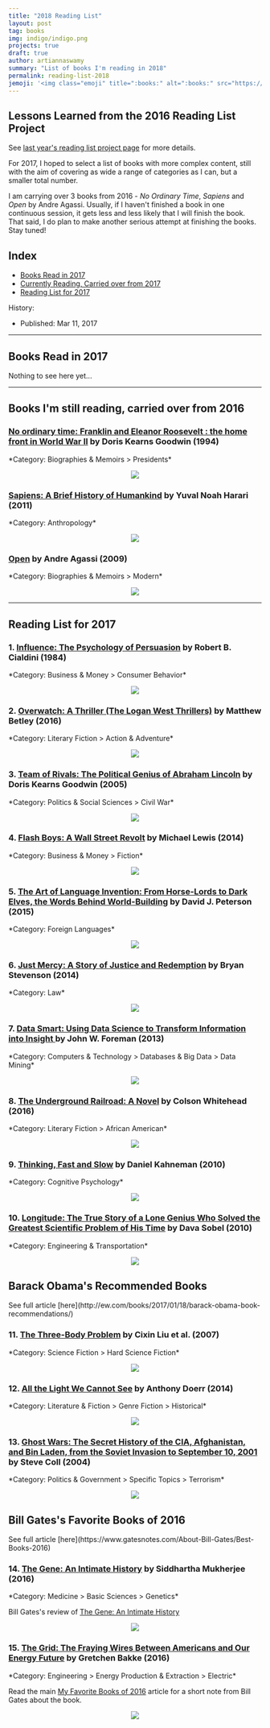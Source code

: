 ```yaml
---
title: "2018 Reading List"
layout: post
tag: books
img: indigo/indigo.png
projects: true	
draft: true
author: artiannaswamy
summary: "List of books I'm reading in 2018"
permalink: reading-list-2018
jemoji: '<img class="emoji" title=":books:" alt=":books:" src="https://assets.github.com/images/icons/emoji/unicode/1f4da.png" height="20" width="20" align="absmiddle">'
---
```


<h2 class="title">Lessons Learned from the 2016 Reading List Project</h2>

See <a href="" target="_blank">last year's reading list project page</a> for more details.

For 2017, I hoped to select a list of books with more complex content, still with the aim of covering as wide a range of categories as I can, but a smaller total number.

I am carrying over 3 books from 2016 - *No Ordinary Time*, *Sapiens* and *Open* by Andre Agassi. Usually, if I haven't finished a book in one continuous session, it gets less and less likely that I will finish the book. That said, I do plan to make another serious attempt at finishing the books. Stay tuned!

## Index
- [Books Read in 2017](#read)
- [Currently Reading, Carried over from 2017](#reading)
- [Reading List for 2017](#reading-list)

History:

- Published: Mar 11, 2017

---

<div class="breaker"></div><a id="read"></a>
<h2 class="title">Books Read in 2017</h2>


Nothing to see here yet...

---
<div class="breaker"></div><a id="reading"></a>
<h2 class="title">Books I'm still reading, carried over from 2016</h2>


<h3><a href="http://amzn.to/1oN3wid" target="_blank">No ordinary time: Franklin and Eleanor Roosevelt : the home front in World War II</a> by Doris Kearns Goodwin (1994)</h3>	
*Category: Biographies & Memoirs > Presidents*
<p align="center"><a href="http://amzn.to/1oN3wid" target="_blank"><img src="https://raw.githubusercontent.com/aannasw/aannasw.github.io/master/assets/images/posts/reading-list/no-ordinary-time.jpg" /></a></p>	

<h3><a href="http://amzn.to/1VIYSfB" target="_blank">Sapiens: A Brief History of Humankind</a> by Yuval Noah Harari (2011)</h3>
*Category: Anthropology*
<p align="center"><a href="http://amzn.to/1VIYSfB" target="_blank"><img src="https://raw.githubusercontent.com/aannasw/aannasw.github.io/master/assets/images/posts/reading-list/sapiens.jpg" /></a></p>

<h3><a href="http://a.co/eH5mleN" target="_blank">Open</a> by Andre Agassi (2009)</h3>
*Category: Biographies & Memoirs > Modern*
<p align="center"><a href="http://a.co/eH5mleN" target="_blank"><img src="https://raw.githubusercontent.com/aannasw/aannasw.github.io/master/assets/images/posts/reading-list/open-andre-agassi.jpg" /></a></p>

---
<div class="breaker"></div><a id="reading-list"></a>
<h2 class="title">Reading List for 2017</h2>

<h3>1. <a href="http://amzn.to/1VIZUYR" target="_blank">Influence: The Psychology of Persuasion</a> by Robert B. Cialdini (1984)</h3>	
*Category: Business & Money > Consumer Behavior*	
<p align="center"><a href="http://amzn.to/1VIZUYR" target="_blank"><img src="https://raw.githubusercontent.com/aannasw/aannasw.github.io/master/assets/images/posts/reading-list/influence.jpg" /></a></p>

<h3>2. <a href="http://a.co/d8S7fuA" target="_blank">Overwatch: A Thriller (The Logan West Thrillers)</a> by Matthew Betley (2016)</h3>
*Category: Literary Fiction > Action & Adventure*	
<p align="center"><a href="http://a.co/d8S7fuA" target="_blank"><img src="https://raw.githubusercontent.com/aannasw/aannasw.github.io/master/assets/images/posts/reading-list/overwatch.jpg" /></a></p>

<h3>3. <a href="http://amzn.to/21nbVKp" target="_blank">Team of Rivals: The Political Genius of Abraham Lincoln</a> by Doris Kearns Goodwin (2005)</h3>	
*Category: Politics & Social Sciences > Civil War*	
<p align="center"><a href="http://amzn.to/21nbVKp" target="_blank"><img src="https://raw.githubusercontent.com/aannasw/aannasw.github.io/master/assets/images/posts/reading-list/team-of-rivals.jpg" /></a></p>

<h3>4. <a href="http://amzn.to/1VIYTjn" target="_blank">Flash Boys: A Wall Street Revolt</a> by Michael Lewis (2014)</h3>	
*Category: Business & Money > Fiction*	
<p align="center"><a href="http://amzn.to/1VIYTjn" target="_blank"><img src="https://raw.githubusercontent.com/aannasw/aannasw.github.io/master/assets/images/posts/reading-list/flash-boys.jpg" /></a></p>

<h3>5. <a href="http://amzn.to/1VIZnWY" target="_blank">The Art of Language Invention: From Horse-Lords to Dark Elves, the Words Behind World-Building</a> by David J. Peterson (2015)</h3>	
*Category: Foreign Languages*	
<p align="center"><a href="http://amzn.to/1VIZnWY" target="_blank"><img src="https://raw.githubusercontent.com/aannasw/aannasw.github.io/master/assets/images/posts/reading-list/art-of-language-invention.jpg" /></a></p>

<h3>6. <a href="http://amzn.to/1VIZeCM" target="_blank">Just Mercy: A Story of Justice and Redemption</a> by Bryan Stevenson (2014)</h3>	
*Category: Law*	
<p align="center"><a href="http://amzn.to/1VIZeCM" target="_blank"><img src="https://raw.githubusercontent.com/aannasw/aannasw.github.io/master/assets/images/posts/reading-list/just-mercy.jpg" /></a></p>

<h3>7. <a href="http://a.co/eXUpDU8" target="_blank">Data Smart: Using Data Science to Transform Information into Insight </a> by John W. Foreman (2013)</h3>	
*Category: Computers & Technology > Databases & Big Data > Data Mining*	
<p align="center"><a href="http://a.co/eXUpDU8" target="_blank"><img src="https://raw.githubusercontent.com/aannasw/aannasw.github.io/master/assets/images/posts/reading-list/data-smart.jpg" /></a></p>

<h3>8. <a href="http://a.co/hXoLRl6" target="_blank">The Underground Railroad: A Novel</a> by Colson Whitehead (2016)</h3>	
*Category: Literary Fiction > African American*	
<p align="center"><a href="http://a.co/hXoLRl6" target="_blank"><img src="https://raw.githubusercontent.com/aannasw/aannasw.github.io/master/assets/images/posts/reading-list/underground-railroad.jpg" /></a></p>

<h3>9. <a href="http://amzn.to/1VJ0aaa" target="_blank">Thinking, Fast and Slow</a> by Daniel Kahneman (2010)</h3>	
*Category: Cognitive Psychology*	
<p align="center"><a href="http://amzn.to/1VJ0aaa" target="_blank"><img src="https://raw.githubusercontent.com/aannasw/aannasw.github.io/master/assets/images/posts/reading-list/thinking-fast-and-slow.jpg" /></a></p>

<h3>10. <a href="http://amzn.to/1OCxYQN" target="_blank">Longitude: The True Story of a Lone Genius Who Solved the Greatest Scientific Problem of His Time</a> by Dava Sobel (2010)</h3>	
*Category: Engineering & Transportation*	
<p align="center"><a href="http://amzn.to/1OCxYQN" target="_blank"><img src="https://raw.githubusercontent.com/aannasw/aannasw.github.io/master/assets/images/posts/reading-list/longitude-dava-sobel.jpg" /></a></p>

<h2>Barack Obama's Recommended Books</h2>
See full article [here](http://ew.com/books/2017/01/18/barack-obama-book-recommendations/)

<h3>11. <a href="http://a.co/86GuX22" target="_blank">The Three-Body Problem</a> by Cixin Liu et al. (2007)</h3>	
*Category: Science Fiction > Hard Science Fiction*	
<p align="center"><a href="http://a.co/86GuX22" target="_blank"><img src="https://raw.githubusercontent.com/aannasw/aannasw.github.io/master/assets/images/posts/reading-list/three-body-problem.jpg" /></a></p>

<h3>12. <a href="http://a.co/0IxoPVS" target="_blank">All the Light We Cannot See</a> by Anthony Doerr (2014)</h3>	
*Category: Literature & Fiction > Genre Fiction > Historical*	
<p align="center"><a href="http://a.co/0IxoPVS" target="_blank"><img src="https://raw.githubusercontent.com/aannasw/aannasw.github.io/master/assets/images/posts/reading-list/all-the-light.jpg" /></a></p>

<h3>13. <a href="http://a.co/0huzFw8" target="_blank">Ghost Wars: The Secret History of the CIA, Afghanistan, and Bin Laden, from the Soviet Invasion to September 10, 2001</a> by Steve Coll (2004)</h3>	
*Category: Politics & Government > Specific Topics > Terrorism*	
<p align="center"><a href="http://a.co/0huzFw8" target="_blank"><img src="https://raw.githubusercontent.com/aannasw/aannasw.github.io/master/assets/images/posts/reading-list/ghost-wars.jpg" /></a></p>

<h2>Bill Gates's Favorite Books of 2016</h2>
See full article [here](https://www.gatesnotes.com/About-Bill-Gates/Best-Books-2016)

<h3>14. <a href="http://a.co/4yzUiTT" target="_blank">The Gene: An Intimate History</a> by Siddhartha Mukherjee (2016)</h3>	
*Category: Medicine > Basic Sciences > Genetics*	

Bill Gates's review of [The Gene: An Intimate History](https://www.gatesnotes.com/Books/The-Gene)
<p align="center"><a href="http://a.co/4yzUiTT" target="_blank"><img src="https://raw.githubusercontent.com/aannasw/aannasw.github.io/master/assets/images/posts/reading-list/gene-intimate-history.jpg" /></a></p>

<h3>15. <a href="http://a.co/a9C6bG5" target="_blank">The Grid: The Fraying Wires Between Americans and Our Energy Future</a> by Gretchen Bakke (2016)</h3>	
*Category: Engineering > Energy Production & Extraction > Electric*	

Read the main [My Favorite Books of 2016](https://www.gatesnotes.com/About-Bill-Gates/Best-Books-2016) article for a short note from Bill Gates about the book.
<p align="center"><a href="http://a.co/a9C6bG5" target="_blank"><img src="https://raw.githubusercontent.com/aannasw/aannasw.github.io/master/assets/images/posts/reading-list/grid-bakke.jpg" /></a></p>
